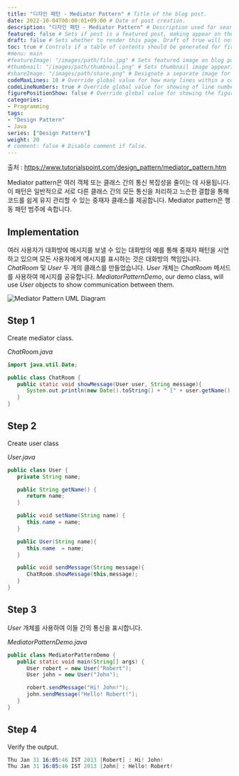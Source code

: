 ```yaml
---
title: "디자인 패턴 - Mediator Pattern" # Title of the blog post.
date: 2022-10-04T00:00:01+09:00 # Date of post creation.
description: "디자인 패턴 - Mediator Pattern" # Description used for search engine.
featured: false # Sets if post is a featured post, making appear on the home page side bar.
draft: false # Sets whether to render this page. Draft of true will not be rendered.
toc: true # Controls if a table of contents should be generated for first-level links automatically.
#menu: main
#featureImage: "/images/path/file.jpg" # Sets featured image on blog post.
#thumbnail: "/images/path/thumbnail.png" # Sets thumbnail image appearing inside card on homepage.
#shareImage: "/images/path/share.png" # Designate a separate image for social media sharing.
codeMaxLines: 10 # Override global value for how many lines within a code block before auto-collapsing.
codeLineNumbers: true # Override global value for showing of line numbers within code block.
figurePositionShow: false # Override global value for showing the figure label.
categories:
- Programming
tags:
- "Design Pattern"
- Java
series: ["Design Pattern"]
weight: 20
# comment: false # Disable comment if false.
---
```

출처 : https://www.tutorialspoint.com/design_pattern/mediator_pattern.htm
  
Mediator pattern은 여러 객체 또는 클래스 간의 통신 복잡성을 줄이는 데 사용됩니다. 이 패턴은 일반적으로 서로 다른 클래스 간의 모든 통신을 처리하고 느슨한 결합을 통해 코드를 쉽게 유지 관리할 수 있는 중재자 클래스를 제공합니다. Mediator pattern은 행동 패턴 범주에 속합니다.

## Implementation

여러 사용자가 대화방에 메시지를 보낼 수 있는 대화방의 예를 통해 중재자 패턴을 시연하고 있으며 모든 사용자에게 메시지를 표시하는 것은 대화방의 책임입니다. _ChatRoom_ 및 _User_ 두 개의 클래스를 만들었습니다. _User_ 개체는 _ChatRoom_ 메서드를 사용하여 메시지를 공유합니다.
_MediatorPatternDemo_, our demo class, will use _User_ objects to show communication between them.

![Mediator Pattern UML Diagram](https://www.tutorialspoint.com/design_pattern/images/mediator_pattern_uml_diagram.jpg)

## Step 1

Create mediator class.

_ChatRoom.java_

```java
import java.util.Date;

public class ChatRoom {
   public static void showMessage(User user, String message){
      System.out.println(new Date().toString() + " [" + user.getName() + "] : " + message);
   }
}
```

## Step 2

Create user class

_User.java_

```java
public class User {
   private String name;

   public String getName() {
      return name;
   }

   public void setName(String name) {
      this.name = name;
   }

   public User(String name){
      this.name  = name;
   }

   public void sendMessage(String message){
      ChatRoom.showMessage(this,message);
   }
}
```

## Step 3

_User_ 개체를 사용하여 이들 간의 통신을 표시합니다.

_MediatorPatternDemo.java_

```java
public class MediatorPatternDemo {
   public static void main(String[] args) {
      User robert = new User("Robert");
      User john = new User("John");

      robert.sendMessage("Hi! John!");
      john.sendMessage("Hello! Robert!");
   }
}
```

## Step 4

Verify the output.

```s
Thu Jan 31 16:05:46 IST 2013 [Robert] : Hi! John!
Thu Jan 31 16:05:46 IST 2013 [John] : Hello! Robert!

```